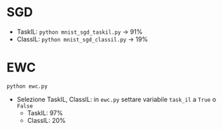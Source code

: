 # SGD

- TaskIL: `python mnist_sgd_taskil.py` -> 91%
- ClassIL: `python mnist_sgd_classil.py` -> 19%

# EWC

`python ewc.py`

- Selezione TaskIL, ClassIL: in `ewc.py` settare variabile `task_il` a `True` o `False`
    - TaskIL: 97%
    - ClassIL: 20%